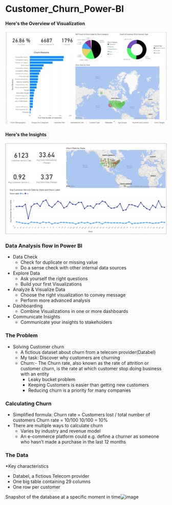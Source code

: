# Customer_Churn_Power-BI

#### Here's the Overview of Visualization
![Overview](https://github.com/jatin8570/Power-BI_Projects/blob/main/Customer_Churn_Analysis/Insights.png?raw=true)

#### Here's the Insights
![Insights](https://github.com/jatin8570/Power-BI_Projects/blob/main/Customer_Churn_Analysis/Overview.png?raw=true)



### Data Analysis flow in Power BI
* Data Check
   * Check for duplicate or missing value
   * Do a sense check with other internal data sources
* Explore Data
  * Ask yourself the right questions
  * Build your first Visualizations
* Analyze & Visualize Data
  * Choose the right visualization to convey message
  * Perform more advanced analysis
* Dashboarding
  * Combine Visualizations in one or more dashboards
* Communicate Insights
  * Communicate your insights to stakeholders

### The Problem
* Solving Customer churn
  * A fictious dataset about churn from a telecom provider(Databel)
  * My task: Discover why customers are churning
  * Churn:- The Churn rate, also known as the rate of attrition or customer churn, is the rate 
    at which customer stop doing business with an entity
	* Leaky bucket problem
	* Keeping Customers is easier than getting new customers
	* Reducing churn is a priority for many companies
	
### Calculating Churn
* Simplified formula: 
     Churn rate = Customers lost / total number of customers
     Churn rate = 10/100
     10/100 = 10%
* There are multiple ways to calculate churn
    * Varies by industry and revenue model
    * An e-commerce platform could e.g. define a churner as someone who hasn’t made a purchase 
      in the last 12 months

### The Data
*Key characteristics
   * Databel, a fictious Telecom provider
   * One big table containing 29 columns
   *  One row per customer

Snapshot of the database at a specific moment in time![image](https://github.com/jatin8570/Power-BI_Projects/assets/137681276/cc675a31-2ba2-4afa-9c52-0fb17ddccc28)

